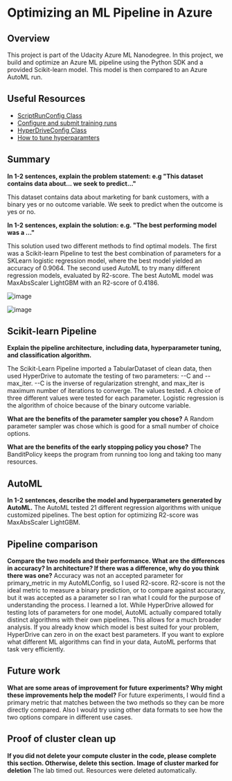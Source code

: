 # Optimizing an ML Pipeline in Azure

## Overview
This project is part of the Udacity Azure ML Nanodegree.
In this project, we build and optimize an Azure ML pipeline using the Python SDK and a provided Scikit-learn model.
This model is then compared to an Azure AutoML run.

## Useful Resources
- [ScriptRunConfig Class](https://docs.microsoft.com/en-us/python/api/azureml-core/azureml.core.scriptrunconfig?view=azure-ml-py)
- [Configure and submit training runs](https://docs.microsoft.com/en-us/azure/machine-learning/how-to-set-up-training-targets)
- [HyperDriveConfig Class](https://docs.microsoft.com/en-us/python/api/azureml-train-core/azureml.train.hyperdrive.hyperdriveconfig?view=azure-ml-py)
- [How to tune hyperparamters](https://docs.microsoft.com/en-us/azure/machine-learning/how-to-tune-hyperparameters)


## Summary
**In 1-2 sentences, explain the problem statement: e.g "This dataset contains data about... we seek to predict..."**

This dataset contains data about marketing for bank customers, with a binary yes or no outcome variable. We seek to predict when the outcome is yes or no.

**In 1-2 sentences, explain the solution: e.g. "The best performing model was a ..."**

This solution used two different methods to find optimal models. The first was a Scikit-learn Pipeline to test the best combination of parameters for a SKLearn logistic regression model, where the best model yielded an accuracy of 0.9064. The second used AutoML to try many different regression models, evaluated by R2-score. The best AutoML model was MaxAbsScaler LightGBM with an R2-score of 0.4186. 

![image](https://github.com/fische57/AI-ML-Nanodegree/assets/52047242/cd9340bd-a6b9-4c08-999d-034e468111c5)

![image](https://github.com/fische57/AI-ML-Nanodegree/assets/52047242/166151b9-596d-4e44-9c33-4eace5583107)


## Scikit-learn Pipeline
**Explain the pipeline architecture, including data, hyperparameter tuning, and classification algorithm.** 

The Scikit-Learn Pipeline imported a TabularDataset of clean data, then used HyperDrive to automate the testing of two parameters: --C and --max_iter. --C is the inverse of regularization strenght, and max_iter is maximum number of iterations to converge. The values tested. A choice of three different values were tested for each parameter. Logistic regression is the algorithm of choice because of the binary outcome variable.

**What are the benefits of the parameter sampler you chose?**
A Random parameter sampler was chose which is good for a small number of choice options.

**What are the benefits of the early stopping policy you chose?**
The BanditPolicy keeps the program from running too long and taking too many resources.

## AutoML
**In 1-2 sentences, describe the model and hyperparameters generated by AutoML.** 
The AutoML tested 21 different regression algorithms with unique customized pipelines. The best option for optimizing R2-score was MaxAbsScaler LightGBM. 

## Pipeline comparison
**Compare the two models and their performance. What are the differences in accuracy? In architecture? If there was a difference, why do you think there was one?** 
Accuracy was not an accepted parameter for primary_metric in my AutoMLConfig, so I used R2-score. R2-score is not the ideal metric to measure a binary prediction, or to compare against accuracy, but it was accepted as a parameter so I ran what I could for the purpose of understanding the process. I learned a lot. While HyperDrive allowed for testing lots of parameters for one model, AutoML actually compared totally distinct algorithms with their own pipelines. This allows for a much broader analysis. If you already know which model is best suited for your problem, HyperDrive can zero in on the exact best parameters. If you want to explore what different ML algorithms can find in your data, AutoML performs that task very efficiently.

## Future work
**What are some areas of improvement for future experiments? Why might these improvements help the model?** 
For future experiments, I would find a primary metric that matches between the two methods so they can be more directly compared. Also I would try using other data formats to see how the two options compare in different use cases.

## Proof of cluster clean up
**If you did not delete your compute cluster in the code, please complete this section. Otherwise, delete this section.**
**Image of cluster marked for deletion** 
The lab timed out. Resources were deleted automatically.
